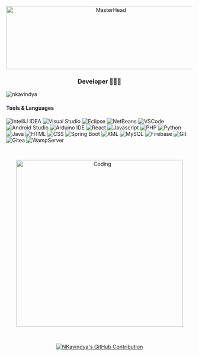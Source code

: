<div align="center">
  <img src="https://res.cloudinary.com/practicaldev/image/fetch/s--1YFE_lec--/c_imagga_scale,f_auto,fl_progressive,h_420,q_auto,w_1000/https://dev-to-uploads.s3.amazonaws.com/i/z6pkbof42d5ljfxtox3p.png" alt="MasterHead" style="width: 550px; height: 170px;">
</div>
<h3 align="center">Developer 👩🏽‍💻</h3>

<p align="left"> <img src="https://komarev.com/ghpvc/?username=nkavindya&label=Profile%20views&color=0e75b6&style=flat" alt="nkavindya" /> </p>

<p align="center"> 
<h4>Tools & Languages</h4>

![IntelliJ IDEA](https://img.shields.io/badge/IntelliJ_IDEA-000000?style=for-the-badge&logo=intellij-idea&logoColor=white)
![Visual Studio](https://img.shields.io/badge/Visual_Studio-5C2D91?style=for-the-badge&logo=visual-studio&logoColor=white)
![Eclipse](https://img.shields.io/badge/Eclipse-2C2255?style=for-the-badge&logo=eclipse&logoColor=white)
![NetBeans](https://img.shields.io/badge/NetBeans-1B6AC6?style=for-the-badge&logo=apache-netbeans&logoColor=white)
![VSCode](https://img.shields.io/badge/Visual_Studio_Code-0078d7?style=for-the-badge&logo=visual-studio-code&logoColor=white)
![Android Studio](https://img.shields.io/badge/Android_Studio-3DDC84?style=for-the-badge&logo=android-studio&logoColor=white)
![Arduino IDE](https://img.shields.io/badge/Arduino-00979D?style=for-the-badge&logo=arduino&logoColor=white)
![React](https://img.shields.io/badge/-React-61DBFB?style=for-the-badge&labelColor=black&logo=react&logoColor=61DBFB)
![Javascript](https://img.shields.io/badge/Javascript-F0DB4F?style=for-the-badge&labelColor=black&logo=javascript&logoColor=F0DB4F)
![PHP](https://img.shields.io/badge/PHP-777BB4?style=for-the-badge&logo=php&logoColor=white)
![Python](https://img.shields.io/badge/Python-3776AB?style=for-the-badge&logo=python&logoColor=white)
![Java](https://img.shields.io/badge/Java-ED8B00?style=for-the-badge&logo=openjdk&logoColor=white)
![HTML](https://img.shields.io/badge/HTML5-E34F26?style=for-the-badge&logo=html5&logoColor=white)
![CSS](https://img.shields.io/badge/CSS3-1572B6?style=for-the-badge&logo=css3&logoColor=white)
![Spring Boot](https://img.shields.io/badge/Spring_Boot-6DB33F?style=for-the-badge&logo=spring-boot&logoColor=white)
![XML](https://img.shields.io/badge/XML-FF6600?style=for-the-badge&logo=xml&logoColor=white)
![MySQL](https://img.shields.io/badge/MySQL-4479A1?style=for-the-badge&logo=mysql&logoColor=white)
![Firebase](https://img.shields.io/badge/Firebase-FFCA28?style=for-the-badge&logo=firebase&logoColor=white)
![Git](https://img.shields.io/badge/Git-F05032?style=for-the-badge&logo=git&logoColor=white)
![Gitea](https://img.shields.io/badge/Gitea-7A41A3?style=for-the-badge&logo=gitea&logoColor=white)
![WampServer](https://img.shields.io/badge/WampServer-3C9B1F?style=for-the-badge&logo=wampserver&logoColor=white)
</p>

<br> <be>

<div style="text-align: center;" align="center">
  <img alt="Coding" width="450" src="https://miro.medium.com/v2/resize:fit:1400/0*yBvA5CnEX3Sd4aod.gif">
</div>

<br> <be>

<p align="center">
  <a href="https://github.com/NKavindya">
    <img src="http://github-profile-summary-cards.vercel.app/api/cards/profile-details?username=NKavindya&theme=radical" alt="NKavindya's GitHub Contribution"/>
  </a>
</p>










